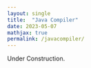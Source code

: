 ```yaml
---
layout: single
title:  "Java Compiler"
date: 2023-05-07
mathjax: true
permalink: /javacompiler/
---
```


Under Construction.